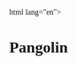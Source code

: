 html lang="en">
<head>
    <meta charset="UTF-8">
    <meta name="viewport" content="width=device-width, 
    intial-scale=1.0">
    <title>Pangolin Information</title>
    <style>
        body {
            font-family: " Times New Roman", Times, serif;
        }
        h1 {
            font-family: "Times New Roman", Times, serif;
        }
        </style>
</head>
<body>
<h1>Pangolin</h1>
